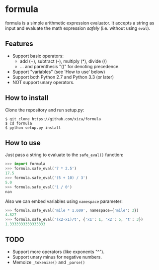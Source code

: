 formula
=======

formula is a simple arithmetic expression evaluator. It accepts a
string as input and evaluate the math expression *safely* (i.e.
without using `eval`).

Features
--------

* Support basic operators:
    * add (+), subtract (-), multiply (\*), divide (/)
    * ... and parenthesis "()" for denoting precedence.
* Support "variables" (see 'How to use' below)
* Support both Python 2.7 and Python 3.3 (or later)
* NOT support unary operators.

How to install
--------------

Clone the repository and run setup.py:

    $ git clone https://github.com/xica/formula
    $ cd formula
    $ python setup.py install

How to use
----------

Just pass a string to evaluate to the `safe_eval()` function:

```python
>>> import formula
>>> formula.safe_eval('7 * 2.5')
17.5
>>> formula.safe_eval('(5 + 10) / 3')
5.0
>>> formula.safe_eval('1 / 0')
nan
```

Also we can embed variables using `namespace` parameter:

```python
>>> formula.safe_eval('mile * 1.609', namespace={'mile': 3})
4.827
>>> formula.safe_eval('(x2-x1)/t', {'x1': 1, 'x2': 5, 't': 3})
1.3333333333333333
```

TODO
----

* Support more operators (like exponents "^").
* Support unary minus for negative numbers.
* Memoize `_tokenize()` and `_parse()`
